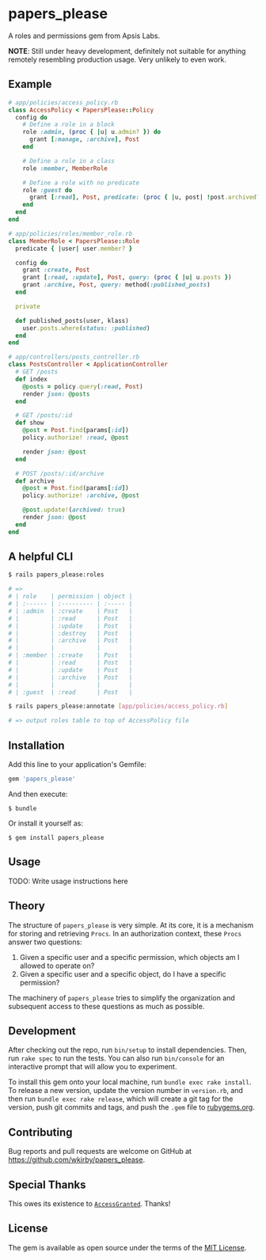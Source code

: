 # papers_please

A roles and permissions gem from Apsis Labs.

**NOTE**: Still under heavy development, definitely not suitable for anything remotely resembling production usage. Very unlikely to even work.

## Example

```ruby
# app/policies/access_policy.rb
class AccessPolicy < PapersPlease::Policy
  config do
    # Define a role in a block
    role :admin, (proc { |u| u.admin? }) do
      grant [:manage, :archive], Post
    end

    # Define a role in a class
    role :member, MemberRole

    # Define a role with no predicate
    role :guest do
      grant [:read], Post, predicate: (proc { |u, post| !post.archived? })
    end
  end
end

# app/policies/roles/member_role.rb
class MemberRole < PapersPlease::Role
  predicate { |user| user.member? }

  config do
    grant :create, Post
    grant [:read, :update], Post, query: (proc { |u| u.posts })
    grant :archive, Post, query: method(:published_posts)
  end

  private

  def published_posts(user, klass)
    user.posts.where(status: :published)
  end
end

# app/controllers/posts_controller.rb
class PostsController < ApplicationController
  # GET /posts
  def index
    @posts = policy.query(:read, Post)
    render json: @posts
  end

  # GET /posts/:id
  def show
    @post = Post.find(params[:id])
    policy.authorize! :read, @post

    render json: @post
  end

  # POST /posts/:id/archive
  def archive
    @post = Post.find(params[:id])
    policy.authorize! :archive, @post

    @post.update!(archived: true)
    render json: @post
  end
end
```

## A helpful CLI

```bash
$ rails papers_please:roles

# =>
# | role    | permission | object |
# | :------ | :--------- | :----- |
# | :admin  | :create    | Post   |
# |         | :read      | Post   |
# |         | :update    | Post   |
# |         | :destroy   | Post   |
# |         | :archive   | Post   |
# |         |            |        |
# | :member | :create    | Post   |
# |         | :read      | Post   |
# |         | :update    | Post   |
# |         | :archive   | Post   |
# |         |            |        |
# | :guest  | :read      | Post   |

$ rails papers_please:annotate [app/policies/access_policy.rb]

# => output roles table to top of AccessPolicy file
```

## Installation

Add this line to your application's Gemfile:

```ruby
gem 'papers_please'
```

And then execute:

    $ bundle

Or install it yourself as:

    $ gem install papers_please

## Usage

TODO: Write usage instructions here

## Theory

The structure of `papers_please` is very simple. At its core, it is a mechanism for storing and retrieving `Procs`. In an authorization context, these `Procs` answer two questions:

1.  Given a specific user and a specific permission, which objects am I allowed to operate on?
2.  Given a specific user and a specific object, do I have a specific permission?

The machinery of `papers_please` tries to simplify the organization and subsequent access to these questions as much as possible.

## Development

After checking out the repo, run `bin/setup` to install dependencies. Then, run `rake spec` to run the tests. You can also run `bin/console` for an interactive prompt that will allow you to experiment.

To install this gem onto your local machine, run `bundle exec rake install`. To release a new version, update the version number in `version.rb`, and then run `bundle exec rake release`, which will create a git tag for the version, push git commits and tags, and push the `.gem` file to [rubygems.org](https://rubygems.org).

## Contributing

Bug reports and pull requests are welcome on GitHub at https://github.com/wkirby/papers_please.

## Special Thanks

This owes its existence to [`AccessGranted`](https://github.com/chaps-io/access-granted). Thanks!

## License

The gem is available as open source under the terms of the [MIT License](https://opensource.org/licenses/MIT).

